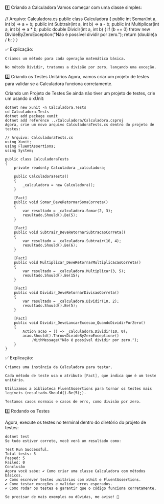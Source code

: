 1️⃣ Criando a Calculadora
Vamos começar com uma classe simples:

// Arquivo: Calculadora.cs
public class Calculadora
{
    public int Somar(int a, int b) => a + b;
    public int Subtrair(int a, int b) => a - b;
    public int Multiplicar(int a, int b) => a * b;
    public double Dividir(int a, int b)
    {
        if (b == 0)
            throw new DivideByZeroException("Não é possível dividir por zero.");
        return (double)a / b;
    }
}

✅ Explicação:

    Criamos um método para cada operação matemática básica.

    No método Dividir, tratamos a divisão por zero, lançando uma exceção.

2️⃣ Criando os Testes Unitários
Agora, vamos criar um projeto de testes para validar se a Calculadora funciona corretamente.

Criando um Projeto de Testes
    Se ainda não tiver um projeto de testes, crie um usando o xUnit:

    dotnet new xunit -n Calculadora.Tests
    cd Calculadora.Tests
    dotnet add package xunit
    dotnet add reference ../Calculadora/Calculadora.csproj
    Agora, crie um novo arquivo CalculadoraTests.cs dentro do projeto de testes:

    // Arquivo: CalculadoraTests.cs
    using Xunit;
    using FluentAssertions;
    using System;

    public class CalculadoraTests
    {
        private readonly Calculadora _calculadora;

        public CalculadoraTests()
        {
            _calculadora = new Calculadora();
        }

        [Fact]
        public void Somar_DeveRetornarSomaCorreta()
        {
            var resultado = _calculadora.Somar(2, 3);
            resultado.Should().Be(5);
        }

        [Fact]
        public void Subtrair_DeveRetornarSubtracaoCorreta()
        {
            var resultado = _calculadora.Subtrair(10, 4);
            resultado.Should().Be(6);
        }

        [Fact]
        public void Multiplicar_DeveRetornarMultiplicacaoCorreta()
        {
            var resultado = _calculadora.Multiplicar(3, 5);
            resultado.Should().Be(15);
        }

        [Fact]
        public void Dividir_DeveRetornarDivisaoCorreta()
        {
            var resultado = _calculadora.Dividir(10, 2);
            resultado.Should().Be(5);
        }

        [Fact]
        public void Dividir_DeveLancarExcecao_QuandoDividirPorZero()
        {
            Action acao = () => _calculadora.Dividir(10, 0);
            acao.Should().Throw<DivideByZeroException>()
                .WithMessage("Não é possível dividir por zero.");
        }
    }

✅ Explicação:

    Criamos uma instância da Calculadora para testar.

    Cada método de teste usa o atributo [Fact], que indica que é um teste unitário.

    Utilizamos a biblioteca FluentAssertions para tornar os testes mais legíveis (resultado.Should().Be(5);).

    Testamos casos normais e casos de erro, como divisão por zero.

3️⃣ Rodando os Testes

Agora, execute os testes no terminal dentro do diretório do projeto de testes:

    dotnet test
    Se tudo estiver correto, você verá um resultado como:

    Test Run Successful.
    Total tests: 5
    Passed: 5
    Failed: 0
    Conclusão
    Agora você sabe: ✔ Como criar uma classe Calculadora com métodos básicos.
    ✔ Como escrever testes unitários com xUnit e FluentAssertions.
    ✔ Como testar exceções e validar erros esperados.
    ✔ Como rodar os testes e garantir que o código funciona corretamente.

    Se precisar de mais exemplos ou dúvidas, me avise! 🚀